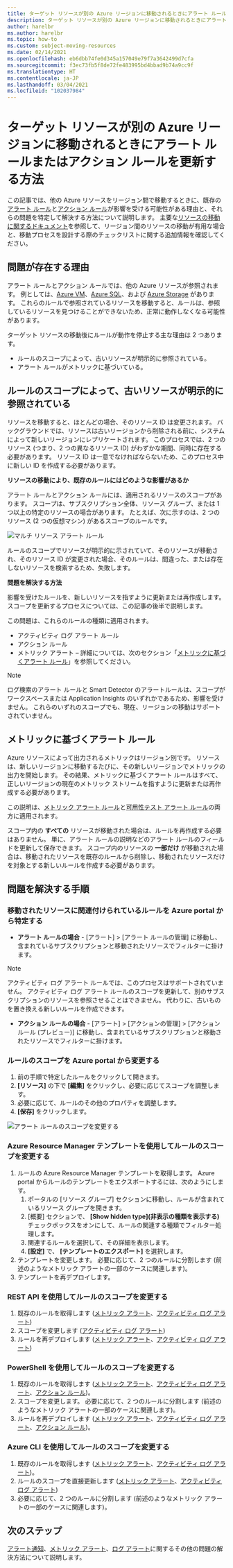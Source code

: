 ```yaml
---
title: ターゲット リソースが別の Azure リージョンに移動されるときにアラート ルールまたはアクション ルールを更新する方法
description: ターゲット リソースが別の Azure リージョンに移動されるときにアラート ルールまたはアクション ルールを更新する方法に関する背景と手順。
author: harelbr
ms.author: harelbr
ms.topic: how-to
ms.custom: subject-moving-resources
ms.date: 02/14/2021
ms.openlocfilehash: eb6dbb74fe0d345a157049e79f7a3642499d7cfa
ms.sourcegitcommit: f3ec73fb5f8de72fe483995bd4bbad9b74a9cc9f
ms.translationtype: HT
ms.contentlocale: ja-JP
ms.lasthandoff: 03/04/2021
ms.locfileid: "102037984"
---
```

# <a name="how-to-update-alert-rules-or-action-rules-when-their-target-resource-moves-to-a-different-azure-region"></a>ターゲット リソースが別の Azure リージョンに移動されるときにアラート ルールまたはアクション ルールを更新する方法

この記事では、他の Azure リソースをリージョン間で移動するときに、既存の[アラート ルール](./alerts-overview.md)と[アクション ルール](./alerts-action-rules.md)が影響を受ける可能性がある理由と、それらの問題を特定して解決する方法について説明します。 主要な[リソースの移動に関するドキュメント](../../azure-resource-manager/management/move-region.md)を参照して、リージョン間のリソースの移動が有用な場合と、移動プロセスを設計する際のチェックリストに関する追加情報を確認してください。

## <a name="why-the-problem-exists"></a>問題が存在する理由

アラート ルールとアクション ルールでは、他の Azure リソースが参照されます。 例としては、[Azure VM](../../site-recovery/azure-to-azure-tutorial-migrate.md)、[Azure SQL](../../azure-sql/database/move-resources-across-regions.md)、および [Azure Storage](../../storage/common/storage-account-move.md) があります。 これらのルールで参照されているリソースを移動すると、ルールは、参照しているリソースを見つけることができないため、正常に動作しなくなる可能性があります。

ターゲット リソースの移動後にルールが動作を停止する主な理由は 2 つあります。

- ルールのスコープによって、古いリソースが明示的に参照されている。
- アラート ルールがメトリックに基づいている。

## <a name="rule-scope-explicitly-refers-to-the-old-resource"></a>ルールのスコープによって、古いリソースが明示的に参照されている

リソースを移動すると、ほとんどの場合、そのリソース ID は変更されます。 バックグラウンドでは、リソースは古いリージョンから削除される前に、システムによって新しいリージョンにレプリケートされます。 このプロセスでは、2 つのリソース (つまり、2 つの異なるリソース ID) がわずかな期間、同時に存在する必要があります。 リソース ID は一意でなければならないため、このプロセス中に新しい ID を作成する必要があります。 

**リソースの移動により、既存のルールにはどのような影響があるか**

アラート ルールとアクション ルールには、適用されるリソースのスコープがあります。 スコープは、サブスクリプション全体、リソース グループ、または 1 つ以上の特定のリソースの場合があります。
たとえば、次に示すのは、2 つのリソース (2 つの仮想マシン) があるスコープのルールです。

![マルチ リソース アラート ルール](media/alerts-resource-move/multi-resource-alert-rule.png)

ルールのスコープでリソースが明示的に示されていて、そのリソースが移動され、そのリソース ID が変更された場合、そのルールは、間違った、または存在しないリソースを検索するため、失敗します。

**問題を解決する方法**

影響を受けたルールを、新しいリソースを指すように更新または再作成します。 スコープを更新するプロセスについては、この記事の後半で説明します。

この問題は、これらのルールの種類に適用されます。

- アクティビティ ログ アラート ルール
- アクション ルール
- メトリック アラート – 詳細については、次のセクション「[メトリックに基づくアラート ルール](#alert-rules-based-on-metrics)」を参照してください。

> [!NOTE]
> ログ検索のアラート ルールと Smart Detector のアラートルールは、スコープがワークスペースまたは Application Insights のいずれかであるため、影響を受けません。 これらのいずれのスコープでも、現在、リージョンの移動はサポートされていません。

## <a name="alert-rules-based-on-metrics"></a>メトリックに基づくアラート ルール

Azure リソースによって出力されるメトリックはリージョン別です。 リソースは、新しいリージョンに移動するたびに、その新しいリージョンでメトリックの出力を開始します。 その結果、メトリックに基づくアラート ルールはすべて、正しいリージョンの現在のメトリック ストリームを指すように更新または再作成する必要があります。

この説明は、[メトリック アラート ルール](alerts-metric-overview.md)と[可用性テスト アラート ルール](../app/monitor-web-app-availability.md)の両方に適用されます。

スコープ内の **すべての** リソースが移動された場合は、ルールを再作成する必要はありません。 単に、アラート ルールの説明などのアラート ルールのフィールドを更新して保存できます。
スコープ内のリソースの **一部だけ** が移動された場合は、移動されたリソースを既存のルールから削除し、移動されたリソースだけを対象とする新しいルールを作成する必要があります。

## <a name="procedures-to-fix-problems"></a>問題を解決する手順

### <a name="identifying-rules-associated-with-a-moved-resource-from-the-azure-portal"></a>移動されたリソースに関連付けられているルールを Azure portal から特定する

- **アラート ルールの場合** - [アラート] > [アラート ルールの管理] に移動し、含まれているサブスクリプションと移動されたリソースでフィルターに掛けます。
> [!NOTE]
> アクティビティ ログ アラート ルールでは、このプロセスはサポートされていません。 アクティビティ ログ アラート ルールのスコープを更新して、別のサブスクリプションのリソースを参照させることはできません。 代わりに、古いものを置き換える新しいルールを作成できます。

- **アクション ルールの場合** - [アラート] > [アクションの管理] > [アクション ルール (プレビュー)] に移動し、含まれているサブスクリプションと移動されたリソースでフィルターに掛けます。

### <a name="change-scope-of-a-rule-from-the-azure-portal"></a>ルールのスコープを Azure portal から変更する

1. 前の手順で特定したルールをクリックして開きます。
2. **[リソース]** の下で **[編集]** をクリックし、必要に応じてスコープを調整します。
3. 必要に応じて、ルールのその他のプロパティを調整します。
4. **[保存]** をクリックします。

![アラート ルールのスコープを変更する](media/alerts-resource-move/change-alert-rule-scope.png)

### <a name="change-the-scope-of-a-rule-using-azure-resource-manager-templates"></a>Azure Resource Manager テンプレートを使用してルールのスコープを変更する

1. ルールの Azure Resource Manager テンプレートを取得します。  Azure portal からルールのテンプレートをエクスポートするには、次のようにします。
   1. ポータルの [リソース グループ] セクションに移動し、ルールが含まれているリソース グループを開きます。
   2. [概要] セクションで、 **[Show hidden type]\(非表示の種類を表示する\)** チェックボックスをオンにして、ルールの関連する種類でフィルター処理します。
   3. 関連するルールを選択して、その詳細を表示します。
   4. **[設定]** で、 **[テンプレートのエクスポート]** を選択します。
2. テンプレートを変更します。 必要に応じて、2 つのルールに分割します (前述のようなメトリック アラートの一部のケースに関連します)。
3. テンプレートを再デプロイします。

### <a name="change-scope-of-a-rule-using-rest-api"></a>REST API を使用してルールのスコープを変更する

1. 既存のルールを取得します ([メトリック アラート](/rest/api/monitor/metricalerts/get)、[アクティビティ ログ アラート](/rest/api/monitor/activitylogalerts/get))
2. スコープを変更します ([アクティビティ ログ アラート](/rest/api/monitor/activitylogalerts/update))
3. ルールを再デプロイします ([メトリック アラート](/rest/api/monitor/metricalerts/createorupdate)、[アクティビティ ログ アラート](/rest/api/monitor/activitylogalerts/createorupdate))

### <a name="change-scope-of-a-rule-using-powershell"></a>PowerShell を使用してルールのスコープを変更する

1. 既存のルールを取得します ([メトリック アラート](/powershell/module/az.monitor/get-azmetricalertrulev2)、[アクティビティ ログ アラート](/powershell/module/az.monitor/get-azactivitylogalert)、[アクション ルール](/powershell/module/az.alertsmanagement/get-azactionrule))。
2. スコープを変更します。 必要に応じて、2 つのルールに分割します (前述のようなメトリック アラートの一部のケースに関連します)。
3. ルールを再デプロイします ([メトリック アラート](/powershell/module/az.monitor/add-azmetricalertrulev2)、[アクティビティ ログ アラート](/powershell/module/az.monitor/enable-azactivitylogalert)、[アクション ルール](/powershell/module/az.alertsmanagement/set-azactionrule))。

### <a name="change-the-scope-of-a-rule-using-azure-cli"></a>Azure CLI を使用してルールのスコープを変更する

1.  既存のルールを取得します ([メトリック アラート](/cli/azure/monitor/metrics/alert#az-monitor-metrics-alert-show)、[アクティビティ ログ アラート](/cli/azure/monitor/activity-log/alert#az-monitor-activity-log-alert-list))。
2.  ルールのスコープを直接更新します ([メトリック アラート](/cli/azure/monitor/metrics/alert#az-monitor-metrics-alert-update)、[アクティビティ ログ アラート](/cli/azure/monitor/activity-log/alert/scope))
3.  必要に応じて、2 つのルールに分割します (前述のようなメトリック アラートの一部のケースに関連します)。

## <a name="next-steps"></a>次のステップ

[アラート通知](alerts-troubleshoot.md)、[メトリック アラート](alerts-troubleshoot-metric.md)、[ログ アラート](alerts-troubleshoot-log.md)に関するその他の問題の解決方法について説明します。